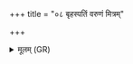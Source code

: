+++
title = "०८ बृहस्पतिं वरुणं मित्रम्"

+++
<details><summary>मूलम् (GR)</summary>

बृहस्पतिं वरुणं मित्रम् अग्निं  
हिरण्यपाणिं सवितारम् इन्द्रम् ।  
विश्वान् देवान् अङ्गिरसो हवामह +++(Bhatt. -mahe with underlining)+++  
इमं क्रव्यादं शमयन्त्व् अग्निम् ॥
</details>